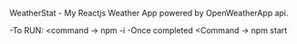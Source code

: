 WeatherStat - My Reactjs Weather App powered by OpenWeatherApp api.

-To RUN: <command -> npm -i
-Once completed <Command -> npm start